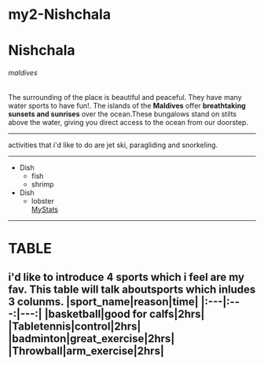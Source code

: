 # my2-Nishchala
# Nishchala
###### maldives
The surrounding of the place is beautiful and peaceful. They have many water sports to have fun!. The islands of the **Maldives** offer **breathtaking sunsets and sunrises** over the ocean.These bungalows stand on stilts above the water, giving you direct access to the ocean from our doorstep.

 ***
 activities that i'd like to do are jet ski, paragliding and snorkeling.
 ***

* Dish
    * fish
    * shrimp
* Dish
    * lobster    
[MyStats](MyStats.md)

---
# TABLE
i'd like to introduce 4 sports which i feel are my fav.
This table will talk aboutsports which inludes 3 colunms.
|sport_name|reason|time|
|:---|:---:|---:|
|basketball|good for calfs|2hrs|
|Tabletennis|control|2hrs|
|badminton|great_exercise|2hrs|
|Throwball|arm_exercise|2hrs|
---

